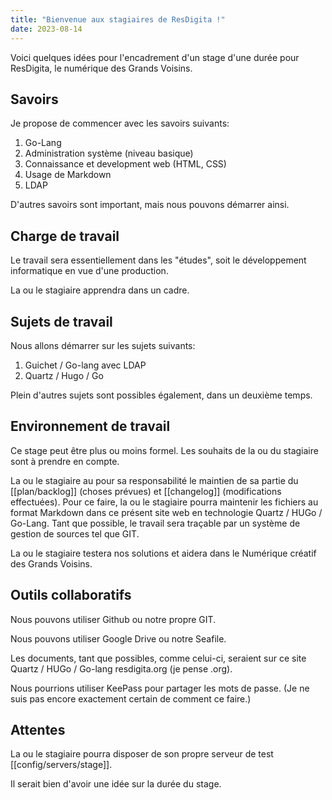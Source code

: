 ```yaml
---
title: "Bienvenue aux stagiaires de ResDigita !"
date: 2023-08-14
---
```


Voici quelques idées pour l'encadrement d'un stage d'une durée pour ResDigita, le numérique des Grands Voisins.

## Savoirs 

Je propose de commencer avec les savoirs suivants: 

1. Go-Lang
2. Administration système (niveau basique)
3. Connaissance et development web (HTML, CSS)
4. Usage de Markdown
5. LDAP

D'autres savoirs sont important, mais nous pouvons démarrer ainsi.

## Charge de travail

Le travail sera essentiellement dans les "études", soit le développement informatique en vue d'une production. 

La ou le stagiaire apprendra dans un cadre. 

## Sujets de travail

Nous allons démarrer sur les sujets suivants: 

1. Guichet / Go-lang avec LDAP
2. Quartz / Hugo / Go

Plein d'autres sujets sont possibles également, dans un deuxième temps.

## Environnement de travail

Ce stage peut être plus ou moins formel. Les souhaits de la ou du stagiaire sont à prendre en compte.

La ou le stagiaire au pour sa responsabilité le maintien de sa partie du [[plan/backlog]] (choses prévues) et [[changelog]] (modifications effectuées). Pour ce faire, la ou le stagiaire pourra maintenir les fichiers au format Markdown dans ce présent site web en technologie Quartz / HUGo / Go-Lang. Tant que possible, le travail sera traçable par un système de gestion de sources tel que GIT. 

La ou le stagiaire testera nos solutions et aidera dans le Numérique créatif des Grands Voisins. 

## Outils collaboratifs

Nous pouvons utiliser Github ou notre propre GIT. 

Nous pouvons utiliser Google Drive ou notre Seafile.

Les documents, tant que possibles, comme celui-ci, seraient sur ce site Quartz / HUGo / Go-lang resdigita.org (je pense .org). 

Nous pourrions utiliser KeePass pour partager les mots de passe. (Je ne suis pas encore exactement certain de comment ce faire.)

## Attentes

La ou le stagiaire pourra disposer de son propre serveur de test [[config/servers/stage]]. 

Il serait bien d'avoir une idée sur la durée du stage. 
